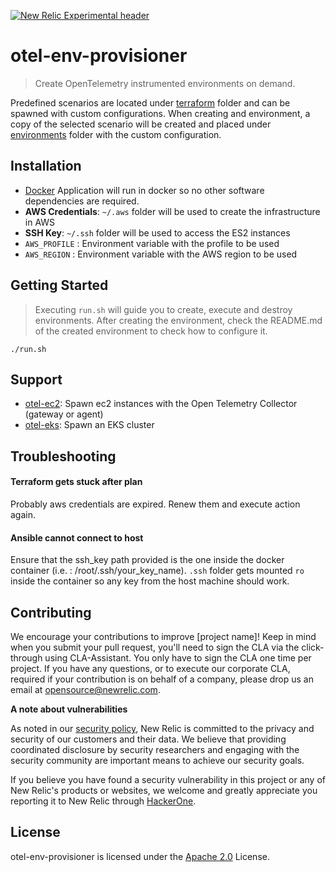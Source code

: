 [![New Relic Experimental header](https://github.com/newrelic/opensource-website/raw/master/src/images/categories/Experimental.png)](https://opensource.newrelic.com/oss-category/#new-relic-experimental)

# otel-env-provisioner

> Create OpenTelemetry instrumented environments on demand.

Predefined scenarios are located under [terraform](terraform)
folder and can be spawned with custom configurations. When creating and environment, a copy of the selected scenario will 
be created and placed under [environments](environments) folder with the custom configuration. 

## Installation

* [Docker](https://www.docker.com/) Application will run in docker so no other software dependencies are required.
* **AWS Credentials**: `~/.aws` folder will be used to create the infrastructure in AWS
* **SSH Key**: `~/.ssh` folder will be used to access the ES2 instances
* `AWS_PROFILE` : Environment variable with the profile to be used
* `AWS_REGION` : Environment variable with the AWS region to be used 

## Getting Started

> Executing `run.sh` will guide you to create, execute and destroy environments. After creating the environment, check the
README.md of the created environment to check how to configure it.
```shell
./run.sh
```

## Support

* [otel-ec2](terraform/otel-ec2): Spawn ec2 instances with the Open Telemetry Collector (gateway or agent)
* [otel-eks](terraform/otel-eks-ec2): Spawn an EKS cluster

## Troubleshooting
#### Terraform gets stuck after plan
Probably aws credentials are expired. Renew them and execute action again.

#### Ansible cannot connect to host
Ensure that the ssh_key path provided is the one inside the docker container (i.e. : /root/.ssh/your_key_name). `.ssh` 
folder gets mounted `ro` inside the container so any key from the host machine should work.

## Contributing
We encourage your contributions to improve [project name]! Keep in mind when you submit your pull request, you'll need to sign the CLA via the click-through using CLA-Assistant. You only have to sign the CLA one time per project.
If you have any questions, or to execute our corporate CLA, required if your contribution is on behalf of a company,  please drop us an email at opensource@newrelic.com.

**A note about vulnerabilities**

As noted in our [security policy](../../security/policy), New Relic is committed to the privacy and security of our customers and their data. We believe that providing coordinated disclosure by security researchers and engaging with the security community are important means to achieve our security goals.

If you believe you have found a security vulnerability in this project or any of New Relic's products or websites, we welcome and greatly appreciate you reporting it to New Relic through [HackerOne](https://hackerone.com/newrelic).

## License
otel-env-provisioner is licensed under the [Apache 2.0](http://apache.org/licenses/LICENSE-2.0.txt) License.
